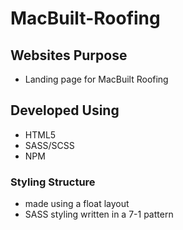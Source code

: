 # **MacBuilt-Roofing**
## **Websites Purpose**
* Landing page for MacBuilt Roofing
## **Developed Using**
* HTML5
* SASS/SCSS
* NPM
### **Styling Structure**
* made using a float layout
* SASS styling written in a 7-1 pattern